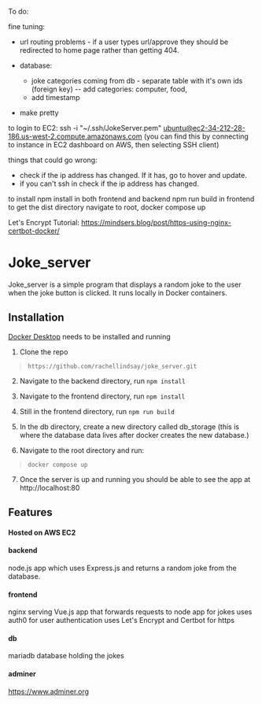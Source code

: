 To do:

fine tuning:

- url routing problems - if a user types url/approve they should be redirected to home page rather than getting 404.

- database:

  - joke categories coming from db - separate table with it's own ids (foreign key)
    -- add categories: computer, food,
  - add timestamp

- make pretty

to login to EC2:
ssh -i "~/.ssh/JokeServer.pem" ubuntu@ec2-34-212-28-186.us-west-2.compute.amazonaws.com
(you can find this by connecting to instance in EC2 dashboard on AWS, then selecting SSH client)

things that could go wrong:

- check if the ip address has changed. If it has, go to hover and update.
- if you can't ssh in check if the ip address has changed.

to install
npm install in both frontend and backend
npm run build in frontend to get the dist directory
navigate to root, docker compose up

Let's Encrypt Tutorial: https://mindsers.blog/post/https-using-nginx-certbot-docker/

# Joke_server

Joke_server is a simple program that displays a random joke to the user when the joke button is clicked. It runs locally in Docker containers.

## Installation

[Docker Desktop](https://www.docker.com/products/docker-desktop/) needs to be installed and running

1. Clone the repo

> `https://github.com/rachellindsay/joke_server.git`

2. Navigate to the backend directory, run `npm install`

3. Navigate to the frontend directory, run `npm install`

4. Still in the frontend directory, run `npm run build`

5. In the db directory, create a new directory called db_storage (this is where the database data lives after docker creates the new database.)
6. Navigate to the root directory and run:

> `docker compose up`

7. Once the server is up and running you should be able to see the app at http://localhost:80

## Features

#### Hosted on AWS EC2

#### backend

node.js app which uses Express.js and returns a random joke from the database.

#### frontend

nginx serving Vue.js app that forwards requests to node app for jokes
uses auth0 for user authentication
uses Let's Encrypt and Certbot for https

#### db

mariadb database holding the jokes

#### adminer

https://www.adminer.org
